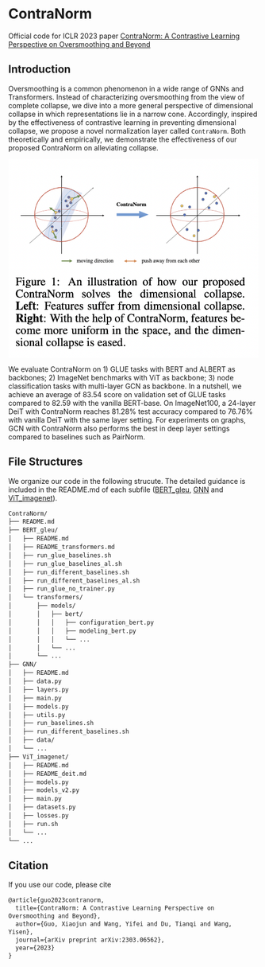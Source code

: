 # ContraNorm

Official code for ICLR 2023 paper [ContraNorm: A Contrastive Learning Perspective on Oversmoothing and Beyond](https://openreview.net/forum?id=SM7XkJouWHm)

## Introduction

Oversmoothing is a common phenomenon in a wide range of GNNs and Transformers. Instead of characterizing oversmoothing from the view of complete collapse, we dive into a more general perspective of dimensional collapse in which representations lie in a narrow cone. Accordingly, inspired by the effectiveness of contrastive learning in preventing dimensional collapse, we propose a novel normalization layer called `ContraNorm`. Both theoretically and empirically, we demonstrate the effectiveness of our proposed ContraNorm on  alleviating collapse.
<div align="center">    
    <img src="pics/contranorm.png" width = "600" height = "400" alt="ContraNorm" align=center />
</div>

We evaluate ContraNorm on 1) GLUE tasks with BERT and ALBERT as backbones; 2) ImageNet benchmarks with ViT as backbone; 3) node classification tasks with multi-layer GCN as backbone. In a nutshell, we achieve an average of 83.54 score on validation set of GLUE tasks compared to 82.59 with the vanilla BERT-base. On ImageNet100, a 24-layer DeiT with ContraNorm reaches 81.28% test accuracy compared to 76.76% with vanilla DeiT with the same layer setting. For experiments on graphs, GCN with ContraNorm also performs the best in deep layer settings compared to baselines such as PairNorm.

## File Structures

We organize our code in the following strucute. The detailed guidance is included in the README.md of each subfile ([BERT_gleu](https://github.com/PKU-ML/ContraNorm/tree/main/BERT_gleu), [GNN](https://github.com/PKU-ML/ContraNorm/tree/main/GNN) and [ViT_imagenet](https://github.com/PKU-ML/ContraNorm/tree/main/BERT_gleu)).

``` bash
ContraNorm/
├── README.md
├── BERT_gleu/
│   ├── README.md
│   ├── README_transformers.md
│   ├── run_glue_baselines.sh
│   ├── run_glue_baselines_al.sh
│   ├── run_different_baselines.sh 
│   ├── run_different_baselines_al.sh
│   ├── run_glue_no_trainer.py
│   └── transformers/
│       ├── models/
│       │   ├── bert/
│       │   │   ├── configuration_bert.py
│       │   │   ├── modeling_bert.py
│       │   │   └── ...
│       │   └── ...
│       └── ...
├── GNN/
│   ├── README.md
│   ├── data.py
│   ├── layers.py
│   ├── main.py
│   ├── models.py
│   ├── utils.py
│   ├── run_baselines.sh
│   ├── run_different_baselines.sh
│   ├── data/
│   └── ...
├── ViT_imagenet/
│   ├── README.md
│   ├── README_deit.md
│   ├── models.py
│   ├── models_v2.py
│   ├── main.py
│   ├── datasets.py
│   ├── losses.py
│   ├── run.sh
│   └── ...
└── ...
```

## Citation

If you use our code, please cite

```
@article{guo2023contranorm,
  title={ContraNorm: A Contrastive Learning Perspective on Oversmoothing and Beyond},
  author={Guo, Xiaojun and Wang, Yifei and Du, Tianqi and Wang, Yisen},
  journal={arXiv preprint arXiv:2303.06562},
  year={2023}
}
```
